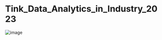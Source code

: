 # Tink_Data_Analytics_in_Industry_2023
![image](https://github.com/KhachKara/Tink_Data_Analytics_in_Industry_2023/assets/20433527/90be7159-ac97-43a5-8350-b6634864d565)
